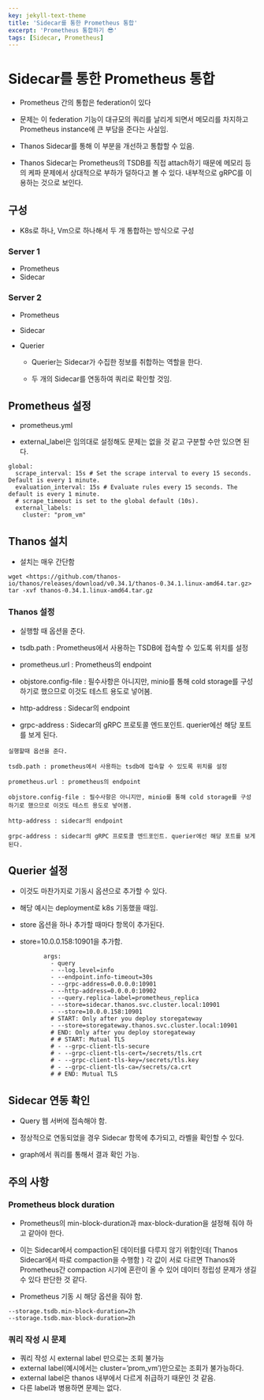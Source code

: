 ```yaml
---
key: jekyll-text-theme
title: 'Sidecar를 통한 Prometheus 통합'
excerpt: 'Prometheus 통합하기 😎'
tags: [Sidecar, Prometheus]
---
```


# Sidecar를 통한 Prometheus 통합

* Prometheus 간의 통합은 federation이 있다

* 문제는 이 federation 기능이 대규모의 쿼리를 날리게 되면서 메모리를 차지하고 Prometheus instance에 큰 부담을 준다는 사실임.

* Thanos Sidecar를 통해 이 부분을 개선하고 통합할 수 있음.

* Thanos Sidecar는 Prometheus의 TSDB를 직접 attach하기 때문에 메모리 등의 케파 문제에서 상대적으로 부하가 덜하다고 볼 수 있다. 내부적으로 gRPC를 이용하는 것으로 보인다.

## 구성

* K8s로 하나, Vm으로 하나해서 두 개 통합하는 방식으로 구성

### Server 1

* Prometheus
* Sidecar

### Server 2

* Prometheus

* Sidecar

* Querier

	* Querier는 Sidecar가 수집한 정보를 취합하는 역할을 한다.

	* 두 개의 Sidecar를 연동하여 쿼리로 확인할 것임.

## Prometheus 설정

* prometheus.yml

* external_label은 임의대로 설정해도 문제는 없을 것 같고 구분할 수만 있으면 된다.

```
global:
  scrape_interval: 15s # Set the scrape interval to every 15 seconds. Default is every 1 minute.
  evaluation_interval: 15s # Evaluate rules every 15 seconds. The default is every 1 minute.
  # scrape_timeout is set to the global default (10s).
  external_labels:
    cluster: "prom_vm"
```

## Thanos 설치

* 설치는 매우 간단함

```
wget <https://github.com/thanos-io/thanos/releases/download/v0.34.1/thanos-0.34.1.linux-amd64.tar.gz>
tar -xvf thanos-0.34.1.linux-amd64.tar.gz
```

### Thanos 설정

* 실행할 때 옵션을 준다.

* tsdb.path : Prometheus에서 사용하는 TSDB에 접속할 수 있도록 위치를 설정

* prometheus.url : Prometheus의 endpoint

* objstore.config-file : 필수사항은 아니지만, minio를 통해 cold storage를 구성하기로 했으므로 이것도 테스트 용도로 넣어봄.

* http-address : Sidecar의 endpoint

* grpc-address : Sidecar의 gRPC 프로토콜 엔드포인트. querier에선 해당 포트를 보게 된다.

```
실행할때 옵션을 준다.

tsdb.path : prometheus에서 사용하는 tsdb에 접속할 수 있도록 위치를 설정

prometheus.url : prometheus의 endpoint

objstore.config-file : 필수사항은 아니지만, minio를 통해 cold storage를 구성하기로 했으므로 이것도 테스트 용도로 넣어봄.

http-address : sidecar의 endpoint

grpc-address : sidecar의 gRPC 프로토콜 엔드포인트. querier에선 해당 포트를 보게 된다.
```

## Querier 설정

* 이것도 마찬가지로 기동시 옵션으로 추가할 수 있다.

* 해당 예시는 deployment로 k8s 기동했을 때임.

* store 옵션을 하나 추가할 때마다 항목이 추가된다.

* store=10.0.0.158:10901을 추가함.

```
          args:
            - query
            - --log.level=info
            - --endpoint.info-timeout=30s
            - --grpc-address=0.0.0.0:10901
            - --http-address=0.0.0.0:10902
            - --query.replica-label=prometheus_replica
            - --store=sidecar.thanos.svc.cluster.local:10901
            - --store=10.0.0.158:10901
            # START: Only after you deploy storegateway
            - --store=storegateway.thanos.svc.cluster.local:10901
            # END: Only after you deploy storegateway
            # # START: Mutual TLS
            # - --grpc-client-tls-secure
            # - --grpc-client-tls-cert=/secrets/tls.crt
            # - --grpc-client-tls-key=/secrets/tls.key
            # - --grpc-client-tls-ca=/secrets/ca.crt
            # # END: Mutual TLS
```

## Sidecar 연동 확인

* Query 웹 서버에 접속해야 함.

* 정상적으로 연동되었을 경우 Sidecar 항목에 추가되고, 라벨을 확인할 수 있다.

* graph에서 쿼리를 통해서 결과 확인 가능.


## 주의 사항

### Prometheus block duration

* Prometheus의 min-block-duration과 max-block-duration을 설정해 줘야 하고 같아야 한다.

* 이는 Sidecar에서 compaction된 데이터를 다루지 않기 위함인데( Thanos Sidecar에서 따로 compaction을 수행함 ) 각 값이 서로 다르면 Thanos와 Prometheus간 compaction 시기에 혼란이 올 수 있어 데이터 정립성 문제가 생길 수 있다 판단한 것 같다.

* Prometheus 기동 시 해당 옵션을 줘야 함.

```
--storage.tsdb.min-block-duration=2h
--storage.tsdb.max-block-duration=2h
```

### 쿼리 작성 시 문제

* 쿼리 작성 시 external label 만으로는 조회 불가능
* external label(예시에서는 cluster=’prom_vm’)만으로는 조회가 불가능하다.
* external label은 thanos 내부에서 다르게 취급하기 때문인 것 같음.
* 다른 label과 병용하면 문제는 없다.

